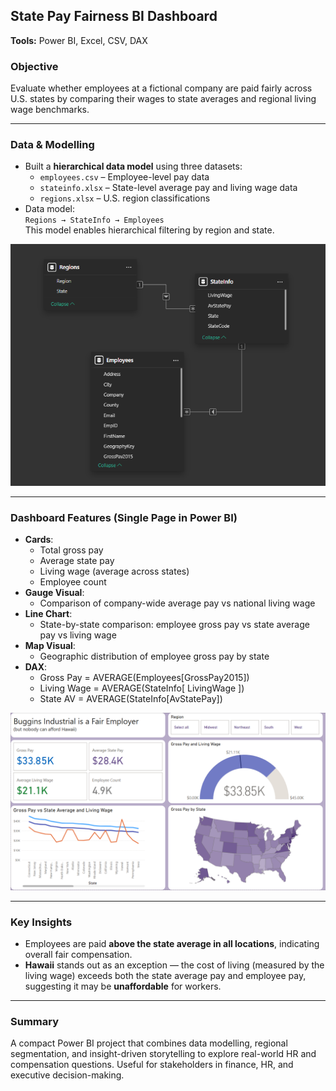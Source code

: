 ## State Pay Fairness BI Dashboard  
**Tools:** Power BI, Excel, CSV, DAX  

### Objective  
Evaluate whether employees at a fictional company are paid fairly across U.S. states by comparing their wages to state averages and regional living wage benchmarks.

---

### Data & Modelling  
- Built a **hierarchical data model** using three datasets:
  - `employees.csv` – Employee-level pay data  
  - `stateinfo.xlsx` – State-level average pay and living wage data  
  - `regions.xlsx` – U.S. region classifications  
- Data model:  
  `Regions → StateInfo → Employees`  
  This model enables hierarchical filtering by region and state.


![Data Model](images/data_model.PNG)

---

### Dashboard Features (Single Page in Power BI)  
- **Cards**:
  - Total gross pay  
  - Average state pay  
  - Living wage (average across states)  
  - Employee count  
- **Gauge Visual**:
  - Comparison of company-wide average pay vs national living wage
- **Line Chart**:
  - State-by-state comparison: employee gross pay vs state average pay vs living wage  
- **Map Visual**:
  - Geographic distribution of employee gross pay by state
- **DAX**:
  - Gross Pay = AVERAGE(Employees[GrossPay2015])
  - Living Wage = AVERAGE(StateInfo[ LivingWage ])
  - State AV = AVERAGE(StateInfo[AvStatePay])


![Report Page](images/dashboard_overview.PNG)
  
---

### Key Insights  
- Employees are paid **above the state average in all locations**, indicating overall fair compensation.  
- **Hawaii** stands out as an exception — the cost of living (measured by the living wage) exceeds both the state average pay and employee pay, suggesting it may be **unaffordable** for workers.

---

### Summary  
A compact Power BI project that combines data modelling, regional segmentation, and insight-driven storytelling to explore real-world HR and compensation questions. Useful for stakeholders in finance, HR, and executive decision-making.